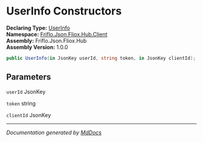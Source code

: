 ﻿<!--  
  <auto-generated>   
    The contents of this file were generated by a tool.  
    Changes to this file may be list if the file is regenerated  
  </auto-generated>   
-->

# UserInfo Constructors

**Declaring Type:** [UserInfo](../index.md)  
**Namespace:** [Friflo.Json.Fliox.Hub.Client](../../index.md)  
**Assembly:** Friflo.Json.Fliox.Hub  
**Assembly Version:** 1.0.0

```csharp
public UserInfo(in JsonKey userId, string token, in JsonKey clientId);
```

## Parameters

`userId`  JsonKey

`token`  string

`clientId`  JsonKey

___

*Documentation generated by [MdDocs](https://github.com/ap0llo/mddocs)*
